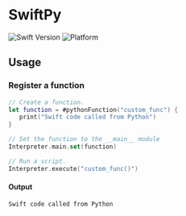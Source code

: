 # SwiftPy

![Swift Version](https://img.shields.io/badge/Swift-6.0-orange.svg)
![Platform](https://img.shields.io/badge/platform-iOS%20%7C%20macOS%20%7C%20visionOS-blue.svg)

## Usage

### Register a function
```swift
// Create a function.
let function = #pythonFunction("custom_func") {
   print("Swift code called from Python")
}

// Set the function to the __main__ module
Interpreter.main.set(function)

// Run a script.
Interpreter.execute("custom_func()")
```

#### Output
```
Swift code called from Python
```

